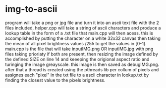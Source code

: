 # img-to-ascii
program will take a png or jpg file and turn it into an ascii text file
with the 2 files included, helper.cpp will take a string of ascii characters and produce a lookup table in the form of a .txt file that main.cpp will then acess. this is accomplished by putting the character on a white 32x32 canvas then taking the mean of all pixel brightness values /255 to get the values in [0-1].
main.cpp is the file that will take inputIMG.png OR inputIMG.jpg with png files taking prioriaty if both are present, then resizing the image defined by the defined SIZE on line 14 and keeeping the origional aspect ratio and turinging the image greayscale. this image is then saved as debugIMG.png. after that a thread is created using the pthreads lib per collum of pixels and assignes each "pixel" in the txt file to a ascii character in lookup.txt by finding the closest value to the pixels brightness.
